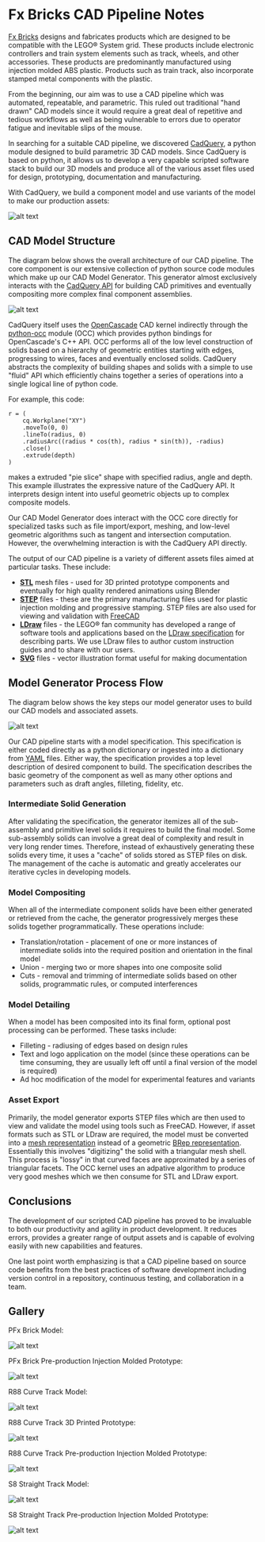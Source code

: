 # Fx Bricks CAD Pipeline Notes

[Fx Bricks](https://www.fxbricks.com) designs and fabricates products which are designed to be compatible with the LEGO® System grid.  These products include electronic controllers and train system elements such as track, wheels, and other accessories.  These products are predominantly manufactured using injection molded ABS plastic.  Products such as train track, also incorporate stamped metal components with the plastic.

From the beginning, our aim was to use a CAD pipeline which was automated, repeatable, and parametric.  This ruled out traditional "hand drawn" CAD models since it would require a great deal of repetitive and tedious workflows as well as being vulnerable to errors due to operator fatigue and inevitable slips of the mouse.

In searching for a suitable CAD pipeline, we discovered [CadQuery](https://github.com/CadQuery/cadquery/), a python module designed to build parametric 3D CAD models.  Since CadQuery is based on python, it allows us to develop a very capable scripted software stack to build our 3D models and produce all of the various asset files used for design, prototyping, documentation and manufacturing.

With CadQuery, we build a component model and use variants of the model to make our production assets:

![alt text](./images/model_overview.png)

## CAD Model Structure

The diagram below shows the overall architecture of our CAD pipeline.  The core component is our  extensive collection of python source code modules which make up our CAD Model Generator.  This generator almost exclusively interacts with the [CadQuery API](https://cadquery.readthedocs.io/en/latest/) for building CAD primitives and eventually compositing more complex final component assemblies.

![alt text](./images/software_block.png)

CadQuery itself uses the [OpenCascade](https://www.opencascade.com/content/overview) CAD kernel indirectly through the [python-occ](https://github.com/tpaviot/pythonocc-core) module (OCC) which provides python bindings for OpenCascade's C++ API.  OCC performs all of the low level construction of solids based on a hierarchy of geometric entities starting with edges, progressing to wires, faces and eventually enclosed solids.  CadQuery abstracts the complexity of building shapes and solids with a simple to use "fluid" API which efficiently chains together a series of operations into a single logical line of python code.

For example, this code:

```
r = (
    cq.Workplane("XY")
    .moveTo(0, 0)
    .lineTo(radius, 0)
    .radiusArc((radius * cos(th), radius * sin(th)), -radius)
    .close()
    .extrude(depth)
)
```

makes a extruded "pie slice" shape with specified radius, angle and depth.  This example illustrates the expressive nature of the CadQuery API.  It interprets design intent into useful geometric objects up to complex composite models.

Our CAD Model Generator does interact with the OCC core directly for specialized tasks such as file import/export, meshing, and low-level geometric algorithms such as tangent and intersection computation.  However, the overwhelming interaction is with the CadQuery API directly.

The output of our CAD pipeline is a variety of different assets files aimed at particular tasks.  These include:

- [**STL**](https://en.wikipedia.org/wiki/STL_(file_format)) mesh files - used for 3D printed prototype components and eventually for high quality rendered animations using Blender
- [**STEP**](https://en.wikipedia.org/wiki/ISO_10303-21) files - these are the primary manufacturing files used for plastic injection molding and progressive stamping. STEP files are also used for viewing and validation with [FreeCAD](https://www.freecadweb.org)
- [**LDraw**](https://www.ldraw.org) files - the LEGO® fan community has developed a range of software tools and applications based on the [LDraw specification](https://www.ldraw.org/article/218.html) for describing parts.  We use LDraw files to author custom instruction guides and to share with our users.
- [**SVG**](https://en.wikipedia.org/wiki/Scalable_Vector_Graphics) files - vector illustration format useful for making documentation

## Model Generator Process Flow

The diagram below shows the key steps our model generator uses to build our CAD models and associated assets.

![alt text](./images/software_steps.png)

Our CAD pipeline starts with a model specification.  This specification is either coded directly as a python dictionary or ingested into a dictionary from [YAML](https://en.wikipedia.org/wiki/YAML) files.  Either way, the specification provides a top level description of desired component to build.  The specification describes the basic geometry of the component as well as many other options and parameters such as draft angles, filleting, fidelity, etc.

### Intermediate Solid Generation

After validating the specification, the generator itemizes all of the sub-assembly and primitive level solids it requires to build the final model.  Some sub-assembly solids can involve a great deal of complexity and result in very long render times.  Therefore, instead of exhaustively generating these solids every time, it uses a "cache" of solids stored as STEP files on disk.  The management of the cache is automatic and greatly accelerates our iterative cycles in developing models.

### Model Compositing

When all of the intermediate component solids have been either generated or retrieved from the cache, the generator progressively merges these solids together programmatically.  These operations include:

- Translation/rotation - placement of one or more instances of intermediate solids into the required position and orientation in the final model
- Union - merging two or more shapes into one composite solid
- Cuts - removal and trimming of intermediate solids based on other solids, programmatic rules, or computed interferences

### Model Detailing

When a model has been composited into its final form, optional post processing can be performed.  These tasks include:

- Filleting - radiusing of edges based on design rules
- Text and logo application on the model (since these operations can be time consuming, they are usually left off until a final version of the model is required)
- Ad hoc modification of the model for experimental features and variants

### Asset Export

Primarily, the model generator exports STEP files which are then used to view and validate the model using tools such as FreeCAD.  However, if asset formats such as STL or LDraw are required, the model must be converted into a [mesh representation](https://en.wikipedia.org/wiki/Mesh_generation) instead of a geometric [BRep representation](https://en.wikipedia.org/wiki/Boundary_representation).  Essentially this involves "digitizing" the solid with a triangular mesh shell.  This process is "lossy" in that curved faces are approximated by a series of triangular facets.  The OCC kernel uses an adpative algorithm to produce very good meshes which we then consume for STL and LDraw export.

## Conclusions

The development of our scripted CAD pipeline has proved to be  invaluable to both our productivity and agility in product development.  It reduces errors, provides a greater range of output assets and is capable of evolving easily with new capabilities and features.

One last point worth emphasizing is that a CAD pipeline based on source code benefits from the best practices of software development including version control in a repository, continuous testing, and collaboration in a team.

## Gallery

PFx Brick Model:

![alt text](./images/PFxBrick-Model.png)

PFx Brick Pre-production Injection Molded Prototype:

![alt text](./images/PFxBrick-Molded.png)

R88 Curve Track Model:

![alt text](./images/FxR88Model.png)

R88 Curve Track 3D Printed Prototype:

![alt text](./images/FxR88-3Dprint.png)

R88 Curve Track Pre-production Injection Molded Prototype:

![alt text](./images/FxR88-Molded.png)

S8 Straight Track Model:

![alt text](./images/FxS8-Model.png)

S8 Straight Track Pre-production Injection Molded Prototype:

![alt text](./images/FxS8-Molded.png)

